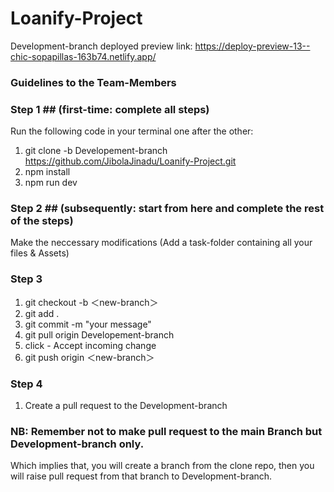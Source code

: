 # Loanify-Project

Development-branch deployed preview link: https://deploy-preview-13--chic-sopapillas-163b74.netlify.app/

### Guidelines to the Team-Members
### Step 1 ## (first-time: complete all steps)
Run the following code in your terminal one after the other:
1. git clone -b Developement-branch https://github.com/JibolaJinadu/Loanify-Project.git
2. npm install
3. npm run dev

### Step 2 ## (subsequently: start from here and complete the rest of the steps)
Make the neccessary modifications (Add a task-folder containing all your files & Assets) 

### Step 3
1. git checkout -b ＜new-branch＞
2. git add .
3. git commit -m "your message"
4. git pull origin Developement-branch
5. click - Accept incoming change
6. git push origin ＜new-branch＞

### Step 4
1. Create a pull request to the Development-branch


### NB: Remember not to make pull request to the main Branch but Development-branch only.
Which implies that, you will create a branch from the clone repo, then you will raise pull request from that branch to Development-branch.
